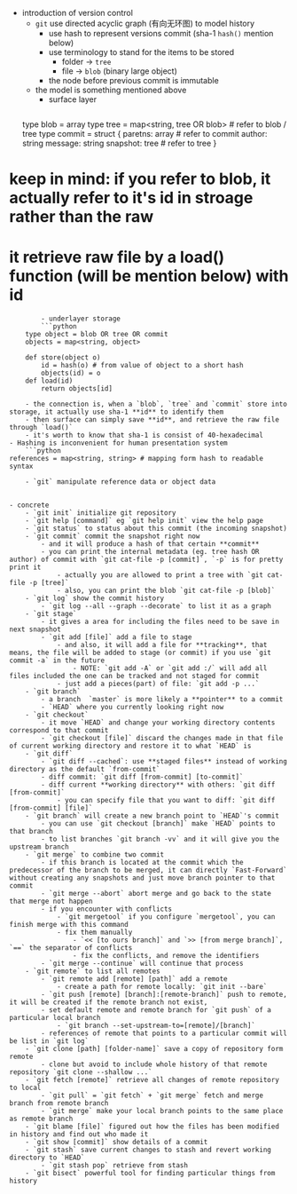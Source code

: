 - introduction of version control
	- `git` use directed acyclic graph (有向无环图) to model history
		- use hash to represent versions commit (sha-1 `hash()` mention below)
		- use terminology to stand for the items to be stored
			- folder -> `tree`
			- file -> `blob` (binary large object)
		- the node before previous commit is immutable
	- the model is something mentioned above
		- surface layer
      ```python 
	type blob = array<byte>
	type tree = map<string, tree OR blob> # refer to blob / tree
	type commit = struct {
		paretns: array<commit> # refer to commit
		author: string
		message: string
		snapshot: tree # refer to tree
	}
# keep in mind: if you refer to blob, it actually refer to it's id in stroage rather than the raw
# it retrieve raw file by a load() function (will be mention below) with id
```
		- underlayer storage
		```python
	type object = blob OR tree OR commit
	objects = map<string, object>

	def store(object o)
		id = hash(o) # from value of object to a short hash
		objects(id) = o
	def load(id)
		return objects[id]
```
		- the connection is, when a `blob`, `tree` and `commit` store into storage, it actually use sha-1 **id** to identify them
		- then surface can simply save **id**, and retrieve the raw file through `load()`
		- it's worth to know that sha-1 is consist of 40-hexadecimal
	- Hashing is inconvenient for human presentation system
		```python
	references = map<string, string> # mapping form hash to readable syntax 
```
	- `git` manipulate reference data or object data


- concrete
	- `git init` initialize git repository
	- `git help [command]` eg `git help init` view the help page
	- `git status` to status about this commit (the incoming snapshot)
	- `git commit` commit the snapshot right now
		- and it will produce a hash of that certain **commit**
		- you can print the internal metadata (eg. tree hash OR author) of commit with `git cat-file -p [commit]`, `-p` is for pretty print it
			- actually you are allowed to print a tree with `git cat-file -p [tree]`
			- also, you can print the blob `git cat-file -p [blob]`
	- `git log` show the commit history
		- `git log --all --graph --decorate` to list it as a graph
	- `git stage`
		- it gives a area for including the files need to be save in next snapshot
		- `git add [file]` add a file to stage
			- and also, it will add a file for **tracking**, that means, the file will be added to stage (or commit) if you use `git commit -a` in the future
				- NOTE: `git add -A` or `git add :/` will add all files included the one can be tracked and not staged for commit
			- just add a pieces(part) of file: `git add -p ...`
	- `git branch`
		- a branch  `master` is more likely a **pointer** to a commit
		- `HEAD` where you currently looking right now
	- `git checkout`
		- it move `HEAD` and change your working directory contents correspond to that commit
		- `git checkout [file]` discard the changes made in that file of current working directory and restore it to what `HEAD` is
	- `git diff`
		- `git diff --cached`: use **staged files** instead of working directory as the default `from-commit`
		- diff commit: `git diff [from-commit] [to-commit]`
		- diff current **working directory** with others: `git diff [from-commit]`
			- you can specify file that you want to diff: `git diff [from-commit] [file]`
	- `git branch` will create a new branch point to `HEAD`'s commit
		- you can use `git checkout [branch]` make `HEAD` points to that branch
		- to list branches `git branch -vv` and it will give you the upstream branch
	- `git merge` to combine two commit
		- if this branch is located at the commit which the predecessor of the branch to be merged, it can directly `Fast-Forward` without creating any snapshots and just move branch pointer to that commit
		- `git merge --abort` abort merge and go back to the state that merge not happen
		- if you encounter with conflicts
			- `git mergetool` if you configure `mergetool`, you can finish merge with this command
			- fix them manually
				- `<< [to ours branch]` and `>> [from merge branch]`, `==` the separator of conflicts
				- fix the conflicts, and remove the identifiers
		- `git merge --continue` will continue that process
	- `git remote` to list all remotes
		- `git remote add [remote] [path]` add a remote
			- create a path for remote locally: `git init --bare`
		- `git push [remote] [branch]:[remote-branch]` push to remote, it will be created if the remote branch not exist,
		- set default remote and remote branch for `git push` of a particular local branch
			- `git branch --set-upstream-to=[remote]/[branch]`
		- references of remote that points to a particular commit will be list in `git log`
	- `git clone [path] [folder-name]` save a copy of repository form remote
		- clone but avoid to include whole history of that remote repository `git clone --shallow ...`
	- `git fetch [remote]` retrieve all changes of remote repository to local
		- `git pull` = `git fetch` + `git merge` fetch and merge branch from remote branch
		- `git merge` make your local branch points to the same place as remote branch
	- `git blame [file]` figured out how the files has been modified in history and find out who made it
	- `git show [commit]` show details of a commit
	- `git stash` save current changes to stash and revert working directory to `HEAD`
		- `git stash pop` retrieve from stash
	- `git bisect` powerful tool for finding particular things from history